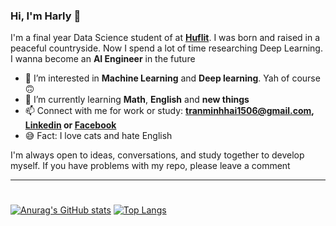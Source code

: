 ### Hi, I'm Harly :wave:
I'm a final year Data Science student of at [**Huflit**](https://huflit.edu.vn). I was born and raised in a peaceful countryside. Now I spend a lot of time researching Deep Learning. I wanna become an **AI Engineer** in the future

- 👀 I’m interested in **Machine Learning** and **Deep learning**. Yah of course :upside_down_face:
- 🌱 I’m currently learning **Math**, **English** and **new things** 
- 📫 Connect with me for work or study: **tranminhhai1506@gmail.com, [Linkedin](https://www.linkedin.com/in/harly-tranminhhai/) or [Facebook](https://www.facebook.com/harly1506/)**
- :sweat_smile: Fact: I love cats and hate English

I'm always open to ideas, conversations, and study together to develop myself. If you have problems with my repo, please leave a comment

<!---
Harly-1506/Harly-1506 is a ✨ special ✨ repository because its `README.md` (this file) appears on your GitHub profile.
You can click the Preview link to take a look at your changes.
--->
___
#
[![Anurag's GitHub stats](https://github-readme-stats.vercel.app/api?username=Harly-1506&theme=gruvbox&show_icons=true&border_radius=true&border_color=#000000)](https://github.com/Harly-1506/github-readme-stats)
[![Top Langs](https://github-readme-stats.vercel.app/api/top-langs/?username=Harly-1506&theme=gruvbox)](https://github.com/Harly-1506/github-readme-stats)
#
